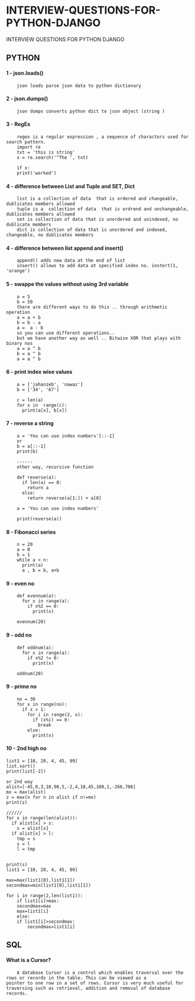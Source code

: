 # INTERVIEW-QUESTIONS-FOR-PYTHON-DJANGO
INTERVIEW QUESTIONS FOR PYTHON DJANGO


## PYTHON

#### 1 - json.loads()
        json loads parse json data to python dictionary
#### 2 - json.dumps()
        json dumps converts python dict to json object (string ) 
        
#### 3 - RegEx
        regex is a regular expression , a sequence of charactors used for search pattern.
        import re
        txt = 'this is string'
        x = re.search('^The ', txt)
        
        if x:
        print('worked')
        
#### 4 - difference between List and Tuple and  SET, Dict
        list is a collection of data  that is ordered and changeable, dublicates members allowed
        tuple is a  collection of data  that is ordrend and unchangeable, dublicates members allowed
        set is collection of data that is unordered and unindexed, no dublicate members 
        dict is collection of data that is unordered and indexed, changeable, no dublicates members
                
#### 4 - difference between list append and  insert()
        append() adds new data at the end of list
        insert() allows to add data at specified index no. instert(1, 'orange')
        
        
        
        
#### 5 - swappe the values without using 3rd variable
        a = 5
        b = 50
        there are different ways to do this .. through arithmetic operation
        a = a + b 
        b = b - a
        a =  a - b
        so you can use different operations.. 
        but we have another way as well .. Bitwise XOR that plays with binary nos
        a = a ^ b
        b = a ^ b
        a = a ^ b
 
#### 6 - print index wise values
        a = ['jahanzeb', 'nawaz']
        b = ['34', '67']

        c = len(a)
        for x in  range(c):
          print(a[x], b[x])
          
#### 7 - reverse a string
        a = 'You can use index numbers'[::-1]
        or
        b = a[::-1]
        print(b)
        
        ------
        other way, recursive function

        def reverse(a):
          if len(a) == 0:
            return a 
          else:
            return reverse(a[1:]) + a[0] 

        a = 'You can use index numbers'

        print(reverse(a))
        
        
#### 8 - Fibonacci series       
        n = 20
        a = 0
        b = 1
        while a < n:
          print(a)
          a , b = b, a+b

#### 9 - even no
        def evennum(a):
          for x in range(a):
            if x%2 == 0:
              print(x)

        evennum(20)
        
    
#### 9 - odd no
        def oddnum(a):
          for x in range(a):
            if x%2 != 0:
              print(x)

        oddnum(20) 
        
        
#### 9 - prime no
        no = 30
        for x in range(no):
          if x > 1:
            for i in range(2, x):
              if (x%i) == 0:
                break
            else:
              print(x)
        
#### 10 - 2nd high no 
	list1 = [10, 20, 4, 45, 99] 
	list.sort()
	print(list[-2])
	
	or 2nd way 
	alist=[-45,0,3,10,90,5,-2,4,18,45,100,1,-266,706]
	mx = max(alist)
	z = max(n for n in alist if n!=mx)
	print(z)

	//////
	for x in range(len(alist)):
	  if alist[x] > s:
	    s = alist[x]
	  if alist[x] > l:
	    tmp = s
	    s = l
	    l = tmp
	    

	print(s)
	list1 = [10, 20, 4, 45, 99] 

	max=max(list1[0],list1[1]) 
	secondmax=min(list1[0],list1[1]) 

	for i in range(2,len(list1)): 
	    if list1[i]>max: 
		secondmax=max
		max=list1[i] 
	    else: 
		if list1[i]>secondmax: 
		    secondmax=list1[i] 

	

## SQL
 
#### What is a Cursor?

        A database Cursor is a control which enables traversal over the rows or records in the table. This can be viewed as a           pointer to one row in a set of rows. Cursor is very much useful for traversing such as retrieval, addition and removal of database records. 
        
        
